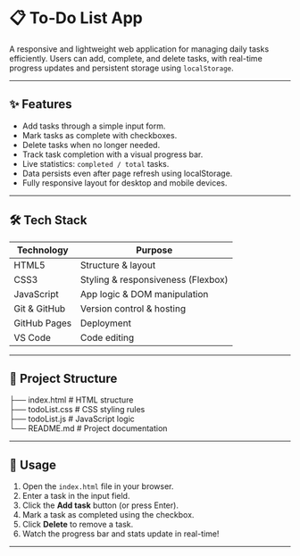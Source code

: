 # 📋 To‑Do List App

A responsive and lightweight web application for managing daily tasks efficiently. Users can add, complete, and delete tasks, with real-time progress updates and persistent storage using `localStorage`.

---

## ✨ Features

- Add tasks through a simple input form.
- Mark tasks as complete with checkboxes.
- Delete tasks when no longer needed.
- Track task completion with a visual progress bar.
- Live statistics: `completed / total` tasks.
- Data persists even after page refresh using localStorage.
- Fully responsive layout for desktop and mobile devices.

---

## 🛠️ Tech Stack

| Technology | Purpose               |
|------------|------------------------|
| HTML5      | Structure & layout     |
| CSS3       | Styling & responsiveness (Flexbox) |
| JavaScript | App logic & DOM manipulation |
| Git & GitHub | Version control & hosting |
| GitHub Pages | Deployment |
| VS Code    | Code editing           |

---

## 📂 Project Structure

├── index.html # HTML structure <br>
├── todoList.css # CSS styling rules <br>
├── todoList.js # JavaScript logic <br>
└── README.md # Project documentation

---

## 📝 Usage

1. Open the `index.html` file in your browser.
2. Enter a task in the input field.
3. Click the **Add task** button (or press Enter).
4. Mark a task as completed using the checkbox.
5. Click **Delete** to remove a task.
6. Watch the progress bar and stats update in real-time!

---

